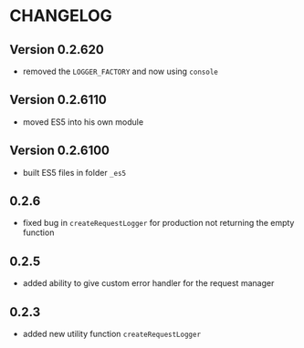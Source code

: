 # CHANGELOG

## Version 0.2.620

- removed the `LOGGER_FACTORY` and now using `console`

## Version 0.2.6110

- moved ES5 into his own module

## Version 0.2.6100

- built ES5 files in folder `_es5`

## 0.2.6

- fixed bug in `createRequestLogger` for production not returning the empty function

## 0.2.5

- added ability to give custom error handler for the request manager

## 0.2.3

- added new utility function `createRequestLogger`
